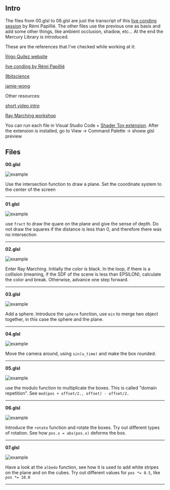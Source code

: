 ## Intro

The files from 00.glsl to 08.glsl are just the transcript of this [live conding session](https://www.youtube.com/watch?v=s6t0mJsgUKw) by Rémi Papillié.
The other files use the previous one as basis and add some other things, like ambient occlusion, shadow, etc...
At the end the Mercury Library is introduced.

These are the references that I've checked while working at it:

[Íñigo Quílez website](http://iquilezles.org/www/articles/distfunctions/distfunctions.htm)

[live conding by Rémi Papillié](https://www.youtube.com/watch?v=s6t0mJsgUKw)

[9bitscience](http://9bitscience.blogspot.de/2013/07/raymarching-distance-fields_14.html)

[jamie-wong](http://jamie-wong.com/2016/07/15/ray-marching-signed-distance-functions/)

Other resources:

[short video intro](https://www.youtube.com/watch?v=Cp5WWtMoeKg)

[Ray Marching workshop](https://github.com/ajweeks/RaymarchingWorkshop)


You can run each file in Visual Studio Code + [Shader Toy extension](https://marketplace.visualstudio.com/items?itemName=stevensona.shader-toy). After the extension is installed, go to View -> Command Palette -> shoew glsl preview

## Files

**00.glsl**

![example](img/00.png)

Use the intersection function to draw a plane. Set the coordinate system to the center of the screen

***

**01.glsl**

![example](img/01.png)

use `fract` to draw the quare on the plane and give the sense of depth. Do not draw the squares if the distance is less than 0, and therefore there was no intersection

***

**02.glsl**

![example](img/02.png)

Enter Ray Marching. Initially the color is black. In the loop, if there is a collision (meaning, if the SDF of the scene is less than EPSILON), calculate the color and break. Otherwise, advance one step forward.

***

**03.glsl**

![example](img/03.png)

Add a sphere. Introduce the `sphere` function, use `min` to merge two object together, in this case the sphere and the plane.

***

**04.glsl**

![example](img/04.png)

Move the camera around, using `sin(u_time)` and make the box rounded.

***

**05.glsl**

![example](img/05.png)

use the modulo function to multiplicate the boxes. This is called "domain repetition". See `mod(pos + offset/2., offset) - offset/2.`

***

**06.glsl**

![example](img/06.png)

Introduce the `rotate` function and rotate the boxes. Try out different types of rotation. See how `pos.x = abs(pos.x)` deforms the box.

***

**07.glsl**

![example](img/07.png)

Have a look at the `albedo` function, see how it is used to add white stripes on the plane and on the cubes. Try out different values for `pos *= 0.5`, like `pos *= 10.0`

***





